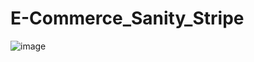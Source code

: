 # E-Commerce_Sanity_Stripe

![image](https://github.com/MunDo12138/E-Commerce_Sanity_Stripe/assets/66548936/01d36277-235d-4752-b74b-4b81566dcc73)
